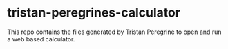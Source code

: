 # tristan-peregrines-calculator
This repo contains the files generated by Tristan Peregrine to open and run a web based calculator.
